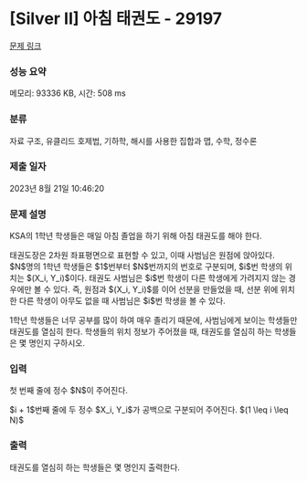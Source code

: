 # [Silver II] 아침 태권도 - 29197 

[문제 링크](https://www.acmicpc.net/problem/29197) 

### 성능 요약

메모리: 93336 KB, 시간: 508 ms

### 분류

자료 구조, 유클리드 호제법, 기하학, 해시를 사용한 집합과 맵, 수학, 정수론

### 제출 일자

2023년 8월 21일 10:46:20

### 문제 설명

<p>KSA의 1학년 학생들은 매일 아침 졸업을 하기 위해 아침 태권도를 해야 한다.</p>

<p>태권도장은 2차원 좌표평면으로 표현할 수 있고, 이때 사범님은 원점에 앉아있다. $N$명의 1학년 학생들은 $1$번부터 $N$번까지의 번호로 구분되며, $i$번 학생의 위치는 $(X_i, Y_i)$이다. 태권도 사범님은 $i$번 학생이 다른 학생에게 가려지지 않는 경우에만 볼 수 있다. 즉, 원점과 $(X_i, Y_i)$를 이어 선분을 만들었을 때, 선분 위에 위치한 다른 학생이 아무도 없을 때 사범님은 $i$번 학생을 볼 수 있다.</p>

<p>1학년 학생들은 너무 공부를 많이 하여 매우 졸리기 때문에, 사범님에게 보이는 학생들만 태권도를 열심히 한다. 학생들의 위치 정보가 주어졌을 때, 태권도를 열심히 하는 학생들은 몇 명인지 구하시오.</p>

### 입력 

 <p>첫 번째 줄에 정수 $N$이 주어진다.</p>

<p>$i + 1$번째 줄에 두 정수 $X_i, Y_i$가 공백으로 구분되어 주어진다. $(1 \leq i \leq N)$</p>

### 출력 

 <p>태권도를 열심히 하는 학생들은 몇 명인지 출력한다.</p>

